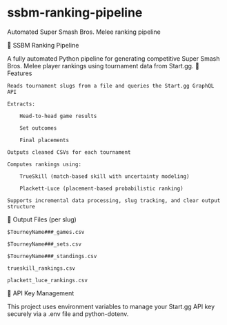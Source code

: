 # ssbm-ranking-pipeline
Automated Super Smash Bros. Melee ranking pipeline

🥇 SSBM Ranking Pipeline

A fully automated Python pipeline for generating competitive Super Smash Bros. Melee player rankings using tournament data from Start.gg.
🎯 Features

    Reads tournament slugs from a file and queries the Start.gg GraphQL API

    Extracts:

        Head-to-head game results

        Set outcomes

        Final placements

    Outputs cleaned CSVs for each tournament

    Computes rankings using:

        TrueSkill (match-based skill with uncertainty modeling)

        Plackett-Luce (placement-based probabilistic ranking)

    Supports incremental data processing, slug tracking, and clear output structure

📂 Output Files (per slug)

    $TourneyName###_games.csv

    $TourneyName###_sets.csv

    $TourneyName###_standings.csv

    trueskill_rankings.csv

    plackett_luce_rankings.csv

🔐 API Key Management

This project uses environment variables to manage your Start.gg API key securely via a .env file and python-dotenv.
